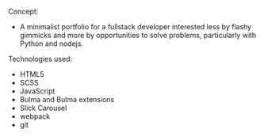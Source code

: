 Concept:
- A minimalist portfolio for a fullstack developer interested less by flashy gimmicks and more by opportunities to solve problems, particularly with Python and nodejs.

Technologies used:
-  HTML5
- SCSS
- JavaScript
- Bulma and Bulma extensions
- Slick Carousel
- webpack
- git

